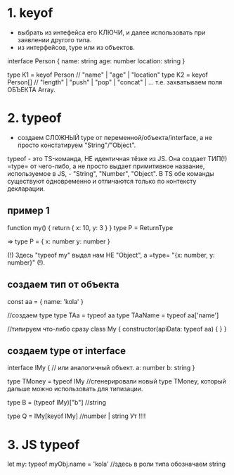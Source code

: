 # 1. keyof 
- выбрать из интефейса его КЛЮЧИ, и далее использовать при заявлении другого типа.
- из интерфейсов, type или из объектов.

interface Person {
  name: string
  age: number
  location: string
}

type K1 = keyof Person       // "name" | "age" | "location"
type K2 = keyof Person[]     // "length" | "push" | "pop" | "concat" | ...  т.е. захватываем поля ОБЪЕКТА Array.





# 2. typeof 
- создаем СЛОЖНЫЙ type от переменной/объекта/interface, а не просто констатируем "String"/"Object".

typeof - это TS-команда, НЕ идентичная тёзке из JS. 
Она создает ТИП(!) =type= от чего-либо, а не просто выдает примитивное название, используемое в JS, - "String", "Number", "Object".
В TS обе команды существуют одновременно и отличаются только по контексту декларации.

## пример 1
function my() {
  return { x: 10, y: 3 }
}
type P = ReturnType<typeof my>

=>
type P = {
  x: number
  y: number
}

(!) Здесь "typeof my" выдал нам НЕ "Object", a =type= "{x: number, y: number}" (!).



## создаем тип от объекта
const aa = {
  name: 'kola'
}

//создаем type
type TAa = typeof aa
type TAaName = typeof aa['name']

//типируем что-либо сразу
class My {
  constructor(apiData: typeof aa) {
  }
}


## создаем type от interface
interface IMy {   // или аналогичный объект.
  a: number
  b: string
}

type TMoney = typeof IMy        //сгенерировали новый type TMoney, который дальше можно использовать для типизации.

type B = (typeof IMy)["b"]        //string

type Q = IMy[keyof IMy]           //number | string    Ут !!!!





# 3. JS typeof
let my: typeof myObj.name = 'kola'   //здесь в роли типа обозначаем string




